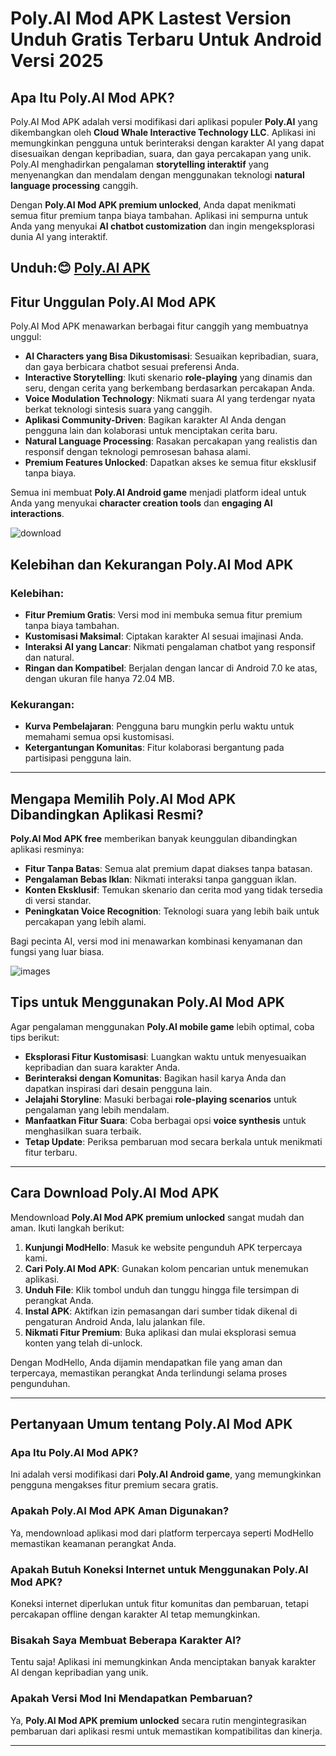 # Poly.AI Mod APK Lastest Version Unduh Gratis Terbaru Untuk Android Versi 2025

## Apa Itu Poly.AI Mod APK?
Poly.AI Mod APK adalah versi modifikasi dari aplikasi populer **Poly.AI** yang dikembangkan oleh **Cloud Whale Interactive Technology LLC**. Aplikasi ini memungkinkan pengguna untuk berinteraksi dengan karakter AI yang dapat disesuaikan dengan kepribadian, suara, dan gaya percakapan yang unik. Poly.AI menghadirkan pengalaman **storytelling interaktif** yang menyenangkan dan mendalam dengan menggunakan teknologi **natural language processing** canggih.

Dengan **Poly.AI Mod APK premium unlocked**, Anda dapat menikmati semua fitur premium tanpa biaya tambahan. Aplikasi ini sempurna untuk Anda yang menyukai **AI chatbot customization** dan ingin mengeksplorasi dunia AI yang interaktif.

## Unduh:😊 [Poly.AI APK](https://heyapks.com/poly-ai.html) 

## Fitur Unggulan Poly.AI Mod APK
Poly.AI Mod APK menawarkan berbagai fitur canggih yang membuatnya unggul:

- **AI Characters yang Bisa Dikustomisasi**: Sesuaikan kepribadian, suara, dan gaya berbicara chatbot sesuai preferensi Anda.
- **Interactive Storytelling**: Ikuti skenario **role-playing** yang dinamis dan seru, dengan cerita yang berkembang berdasarkan percakapan Anda.
- **Voice Modulation Technology**: Nikmati suara AI yang terdengar nyata berkat teknologi sintesis suara yang canggih.
- **Aplikasi Community-Driven**: Bagikan karakter AI Anda dengan pengguna lain dan kolaborasi untuk menciptakan cerita baru.
- **Natural Language Processing**: Rasakan percakapan yang realistis dan responsif dengan teknologi pemrosesan bahasa alami.
- **Premium Features Unlocked**: Dapatkan akses ke semua fitur eksklusif tanpa biaya.

Semua ini membuat **Poly.AI Android game** menjadi platform ideal untuk Anda yang menyukai **character creation tools** dan **engaging AI interactions**.

![download](https://github.com/user-attachments/assets/1babcb04-231d-43a9-b0d1-449aa64de4a3)


## Kelebihan dan Kekurangan Poly.AI Mod APK

### Kelebihan:
- **Fitur Premium Gratis**: Versi mod ini membuka semua fitur premium tanpa biaya tambahan.
- **Kustomisasi Maksimal**: Ciptakan karakter AI sesuai imajinasi Anda.
- **Interaksi AI yang Lancar**: Nikmati pengalaman chatbot yang responsif dan natural.
- **Ringan dan Kompatibel**: Berjalan dengan lancar di Android 7.0 ke atas, dengan ukuran file hanya 72.04 MB.

### Kekurangan:
- **Kurva Pembelajaran**: Pengguna baru mungkin perlu waktu untuk memahami semua opsi kustomisasi.
- **Ketergantungan Komunitas**: Fitur kolaborasi bergantung pada partisipasi pengguna lain.

---

## Mengapa Memilih Poly.AI Mod APK Dibandingkan Aplikasi Resmi?
**Poly.AI Mod APK free** memberikan banyak keunggulan dibandingkan aplikasi resminya:

- **Fitur Tanpa Batas**: Semua alat premium dapat diakses tanpa batasan.
- **Pengalaman Bebas Iklan**: Nikmati interaksi tanpa gangguan iklan.
- **Konten Eksklusif**: Temukan skenario dan cerita mod yang tidak tersedia di versi standar.
- **Peningkatan Voice Recognition**: Teknologi suara yang lebih baik untuk percakapan yang lebih alami.

Bagi pecinta AI, versi mod ini menawarkan kombinasi kenyamanan dan fungsi yang luar biasa.

![images](https://github.com/user-attachments/assets/873fa9f2-9ac5-4876-bfb5-612128ee630c)


## Tips untuk Menggunakan Poly.AI Mod APK
Agar pengalaman menggunakan **Poly.AI mobile game** lebih optimal, coba tips berikut:

- **Eksplorasi Fitur Kustomisasi**: Luangkan waktu untuk menyesuaikan kepribadian dan suara karakter Anda.
- **Berinteraksi dengan Komunitas**: Bagikan hasil karya Anda dan dapatkan inspirasi dari desain pengguna lain.
- **Jelajahi Storyline**: Masuki berbagai **role-playing scenarios** untuk pengalaman yang lebih mendalam.
- **Manfaatkan Fitur Suara**: Coba berbagai opsi **voice synthesis** untuk menghasilkan suara terbaik.
- **Tetap Update**: Periksa pembaruan mod secara berkala untuk menikmati fitur terbaru.

---

## Cara Download Poly.AI Mod APK
Mendownload **Poly.AI Mod APK premium unlocked** sangat mudah dan aman. Ikuti langkah berikut:

1. **Kunjungi ModHello**: Masuk ke website pengunduh APK terpercaya kami.
2. **Cari Poly.AI Mod APK**: Gunakan kolom pencarian untuk menemukan aplikasi.
3. **Unduh File**: Klik tombol unduh dan tunggu hingga file tersimpan di perangkat Anda.
4. **Instal APK**: Aktifkan izin pemasangan dari sumber tidak dikenal di pengaturan Android Anda, lalu jalankan file.
5. **Nikmati Fitur Premium**: Buka aplikasi dan mulai eksplorasi semua konten yang telah di-unlock.

Dengan ModHello, Anda dijamin mendapatkan file yang aman dan terpercaya, memastikan perangkat Anda terlindungi selama proses pengunduhan.

---

## Pertanyaan Umum tentang Poly.AI Mod APK

### Apa Itu Poly.AI Mod APK?
Ini adalah versi modifikasi dari **Poly.AI Android game**, yang memungkinkan pengguna mengakses fitur premium secara gratis.

### Apakah Poly.AI Mod APK Aman Digunakan?
Ya, mendownload aplikasi mod dari platform terpercaya seperti ModHello memastikan keamanan perangkat Anda.

### Apakah Butuh Koneksi Internet untuk Menggunakan Poly.AI Mod APK?
Koneksi internet diperlukan untuk fitur komunitas dan pembaruan, tetapi percakapan offline dengan karakter AI tetap memungkinkan.

### Bisakah Saya Membuat Beberapa Karakter AI?
Tentu saja! Aplikasi ini memungkinkan Anda menciptakan banyak karakter AI dengan kepribadian yang unik.

### Apakah Versi Mod Ini Mendapatkan Pembaruan?
Ya, **Poly.AI Mod APK premium unlocked** secara rutin mengintegrasikan pembaruan dari aplikasi resmi untuk memastikan kompatibilitas dan kinerja.

---


